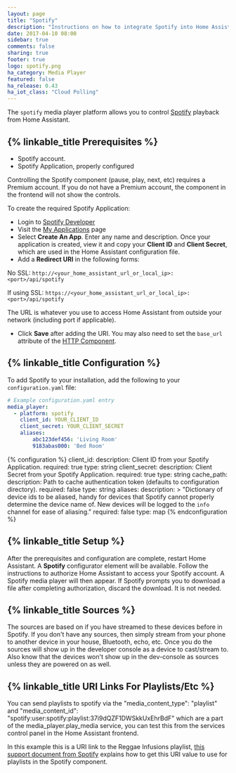```yaml
---
layout: page
title: "Spotify"
description: "Instructions on how to integrate Spotify into Home Assistant."
date: 2017-04-10 08:00
sidebar: true
comments: false
sharing: true
footer: true
logo: spotify.png
ha_category: Media Player
featured: false
ha_release: 0.43
ha_iot_class: "Cloud Polling"
---
```


The `spotify` media player platform allows you to control
[Spotify](https://www.spotify.com/) playback from Home Assistant.

## {% linkable_title Prerequisites %}

- Spotify account.
- Spotify Application, properly configured

<p class='note'>
Controlling the Spotify component (pause, play, next, etc) requires a Premium account.
If you do not have a Premium account, the component in the frontend will not show the controls.
</p>

To create the required Spotify Application:

- Login to [Spotify Developer](https://developer.spotify.com)
- Visit the [My Applications](https://developer.spotify.com/my-applications/#!/applications) page
- Select **Create An App**. Enter any name and description. Once your application is created, view it and copy your **Client ID** and **Client Secret**, which are used in the Home Assistant configuration file.
- Add a **Redirect URI** in the following forms:

 No SSL:
  `http://<your_home_assistant_url_or_local_ip>:<port>/api/spotify`

 If using SSL:
  `https://<your_home_assistant_url_or_local_ip>:<port>/api/spotify`

 The URL is whatever you use to access Home Assistant from outside your network
 (including port if applicable).

- Click **Save** after adding the URI. You may also need to set the `base_url` attribute of the [HTTP Component](/components/http/).

## {% linkable_title Configuration %}

To add Spotify to your installation,
add the following to your `configuration.yaml` file:

```yaml
# Example configuration.yaml entry
media_player:
  - platform: spotify
    client_id: YOUR_CLIENT_ID
    client_secret: YOUR_CLIENT_SECRET
    aliases:
        abc123def456: 'Living Room'
        9183abas000: 'Bed Room'
```

{% configuration %}
client_id:
  description: Client ID from your Spotify Application.
  required: true
  type: string
client_secret:
  description: Client Secret from your Spotify Application.
  required: true
  type: string
cache_path:
  description: Path to cache authentication token (defaults to configuration directory).
  required: false
  type: string
aliases:
  description: >
    "Dictionary of device ids to be aliased, handy for devices that Spotify
    cannot properly determine the device name of.
    New devices will be logged to the `info` channel for ease of aliasing."
  required: false
  type: map
{% endconfiguration %}

## {% linkable_title Setup %}

After the prerequisites and configuration are complete, restart Home Assistant.
A **Spotify** configurator element will be available. Follow the instructions to
authorize Home Assistant to access your Spotify account. A Spotify media player
will then appear. If Spotify prompts you to download a file after completing
authorization, discard the download. It is not needed.

## {% linkable_title Sources %}
The sources are based on if you have streamed to these devices before in
Spotify. If you don't have any sources, then simply stream from your phone to
another device in your house, Bluetooth, echo, etc. Once you do the sources will
show up in the developer console as a device to cast/stream to. Also know that
the devices won't show up in the dev-console as sources unless they are powered
on as well.

## {% linkable_title URI Links For Playlists/Etc %}
You can send playlists to spotify via the "media_content_type": "playlist" and
"media_content_id": "spotify:user:spotify:playlist:37i9dQZF1DWSkkUxEhrBdF" which
are a part of the media_player.play_media service, you can test this from the
services control panel in the Home Assistant frontend.

In this example this is a URI link to the Reggae Infusions playlist,
[this support document from Spotify](https://support.spotify.com/us/article/sharing-music/)
explains how to get this URI value to use for playlists in the Spotify component.
